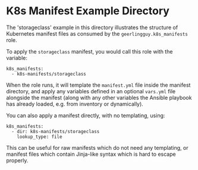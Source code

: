 # K8s Manifest Example Directory

The 'storageclass' example in this directory illustrates the structure of Kubernetes manifest files as consumed by the `geerlingguy.k8s_manifests` role.

To apply the `storageclass` manifest, you would call this role with the variable:

    k8s_manifests:
      - k8s-manifests/storageclass

When the role runs, it will template the `manifest.yml` file inside the manifest directory, and apply any variables defined in an optional `vars.yml` file alongside the manifest (along with any other variables the Ansible playbook has already loaded, e.g. from inventory or dynamically).

You can also apply a manifest directly, with no templating, using:

    k8s_manifests:
      - dir: k8s-manifests/storageclass
        lookup_type: file

This can be useful for raw manifests which do not need any templating, or manifest files which contain Jinja-like syntax which is hard to escape properly.
